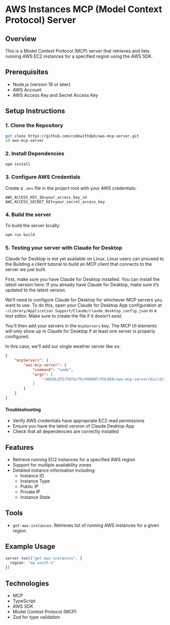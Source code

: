 
# AWS Instances MCP (Model Context Protocol) Server

## Overview
This is a Model Context Protocol (MCP) server that retrieves and lists running AWS EC2 instances for a specified region using the AWS SDK.

## Prerequisites
- Node.js (version 18 or later)
- AWS Account
- AWS Access Key and Secret Access Key

## Setup Instructions

### 1. Clone the Repository
```bash
git clone https://github.com/codewithdpk/aws-mcp-server.git
cd aws-mcp-server
```

### 2. Install Dependencies
```bash
npm install
```

### 3. Configure AWS Credentials
Create a `.env` file in the project root with your AWS credentials:
```
AWS_ACCESS_KEY_ID=your_access_key_id
AWS_ACCESS_SECRET_KEY=your_secret_access_key
```

### 4. Build the server
To build the server locally:
```bash
npm run build
```

### 5. Testing your server with Claude for Desktop

Claude for Desktop is not yet available on Linux. Linux users can proceed to the Building a client tutorial to build an MCP client that connects to the server we just built.

First, make sure you have Claude for Desktop installed. You can install the latest version here. If you already have Claude for Desktop, make sure it’s updated to the latest version.

We’ll need to configure Claude for Desktop for whichever MCP servers you want to use. To do this, open your Claude for Desktop App configuration at `~/Library/Application Support/Claude/claude_desktop_config.json` in a text editor. Make sure to create the file if it doesn’t exist.

You’ll then add your servers in the `mcpServers` key. The MCP UI elements will only show up in Claude for Desktop if at least one server is properly configured.

In this case, we’ll add our single weather server like so:
```json
{
    "mcpServers": {
        "aws-mcp-server": {
            "command": "node",
            "args": [
                "/ABSOLUTE/PATH/TO/PARENT/FOLDER/aws-mcp-server/build/index.js"
            ]
        }
    }
}
```

#### Troubleshooting
- Verify AWS credentials have appropriate EC2 read permissions
- Ensure you have the latest version of Claude Desktop App
- Check that all dependencies are correctly installed

## Features
- Retrieve running EC2 instances for a specified AWS region
- Support for multiple availability zones
- Detailed instance information including:
  - Instance ID
  - Instance Type
  - Public IP
  - Private IP
  - Instance State

## Tools
- `get-aws-instances`: Retrieves list of running AWS instances for a given region

## Example Usage
```typescript
server.tool("get-aws-instances", {
  region: "ap-south-1"
})
```

## Technologies
- MCP
- TypeScript
- AWS SDK
- Model Context Protocol (MCP)
- Zod for type validation

